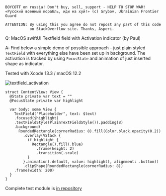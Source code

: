 ```
BOYCOTT on russia! Don't buy, sell, support - HELP TO STOP WAR!
«Русский военный корабль, иди на хуй!» (c) Grybov, Ukrainian Frontier Guard

ATTENTION: By using this you agree do not repost any part of this code
           on StackOverflow site. Thanks, Asperi.
```

Q: MacOS swiftUI Textfield field with Activation indicator (by Paul)

A: Find below a simple demo of possible approach - just plain styled `TextField`
with everything else have been set up in background. The activation is tracked
by using `FocusState` and animation of just inserted shape as indicator.

Tested with Xcode 13.3 / macOS 12.2

![textfield_activation](https://user-images.githubusercontent.com/62171579/162579235-4ae9001a-31ab-4020-969c-9769bcfb63cc.gif)

```
struct ContentView: View {
  @State private var text = ""
  @FocusState private var highlight

  var body: some View {
    TextField("Placeholder", text: $text)
    .focused($highlight)
    .textFieldStyle(PlainTextFieldStyle()).padding(8)
    .background(
      RoundedRectangle(cornerRadius: 8).fill(Color.black.opacity(0.2))
        .overlay(VStack {
          if highlight {
            Rectangle().fill(.blue)
              .frame(height: 2)
              .transition(.scale)
          }
        }.animation(.default, value: highlight), alignment: .bottom))
        .clipShape(RoundedRectangle(cornerRadius: 8))
    .frame(width: 200)
  }
}
```

Complete test module is [in repository](https://github.com/Asperi-Demo/4SwiftUI/blob/master/PlayOn_macOS/PlayOn_macOS/Findings/TestTextFieldActivationEffect.swift)
